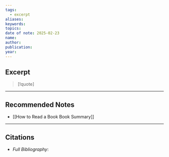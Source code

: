 ```yaml
---
tags: 
  - excerpt
aliases: 
keywords: 
topics: 
date of note: 2025-02-23
name: 
author: 
publication: 
year:
---
```


##  Excerpt

>[!quote]
>



-----------
##  Recommended Notes


- [[How to Read a Book Book Summary]]




----------
##  Citations

- *Full Bibliography*:




